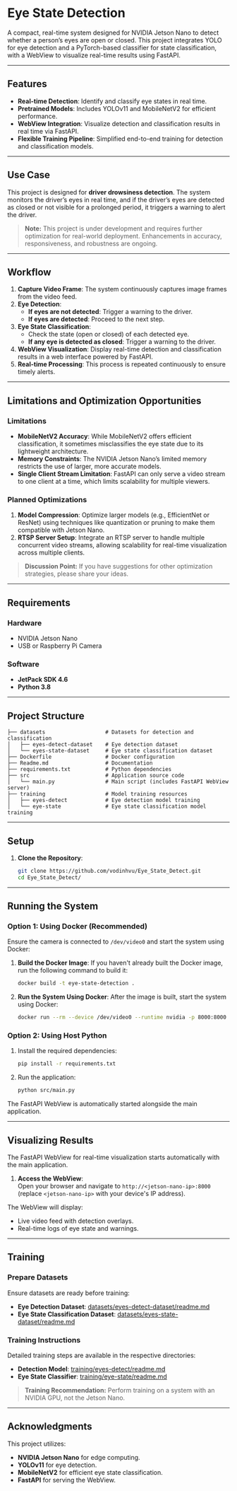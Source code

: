 # **Eye State Detection**

A compact, real-time system designed for NVIDIA Jetson Nano to detect whether a person’s eyes are open or closed. This project integrates YOLO for eye detection and a PyTorch-based classifier for state classification, with a WebView to visualize real-time results using FastAPI.

---

## **Features**
- **Real-time Detection**: Identify and classify eye states in real time.  
- **Pretrained Models**: Includes YOLOv11 and MobileNetV2 for efficient performance.  
- **WebView Integration**: Visualize detection and classification results in real time via FastAPI.  
- **Flexible Training Pipeline**: Simplified end-to-end training for detection and classification models.  

---

## **Use Case**
This project is designed for **driver drowsiness detection**. The system monitors the driver’s eyes in real time, and if the driver’s eyes are detected as closed or not visible for a prolonged period, it triggers a warning to alert the driver.  

> **Note:** This project is under development and requires further optimization for real-world deployment. Enhancements in accuracy, responsiveness, and robustness are ongoing.

---

## **Workflow**

1. **Capture Video Frame**: The system continuously captures image frames from the video feed.  
2. **Eye Detection**:  
   - **If eyes are not detected**: Trigger a warning to the driver.  
   - **If eyes are detected**: Proceed to the next step.  
3. **Eye State Classification**:  
   - Check the state (open or closed) of each detected eye.  
   - **If any eye is detected as closed**: Trigger a warning to the driver.  
4. **WebView Visualization**: Display real-time detection and classification results in a web interface powered by FastAPI.  
5. **Real-time Processing**: This process is repeated continuously to ensure timely alerts.  

---

## **Limitations and Optimization Opportunities**

### **Limitations**
- **MobileNetV2 Accuracy**: While MobileNetV2 offers efficient classification, it sometimes misclassifies the eye state due to its lightweight architecture.  
- **Memory Constraints**: The NVIDIA Jetson Nano’s limited memory restricts the use of larger, more accurate models.
- **Single Client Stream Limitation**: FastAPI can only serve a video stream to one client at a time, which limits scalability for multiple viewers.

### **Planned Optimizations**
1. **Model Compression**: Optimize larger models (e.g., EfficientNet or ResNet) using techniques like quantization or pruning to make them compatible with Jetson Nano.
2. **RTSP Server Setup**: Integrate an RTSP server to handle multiple concurrent video streams, allowing scalability for real-time visualization across multiple clients.
> **Discussion Point:** If you have suggestions for other optimization strategies, please share your ideas.

---

## **Requirements**

### **Hardware**
- NVIDIA Jetson Nano  
- USB or Raspberry Pi Camera  

### **Software**
- **JetPack SDK 4.6**  
- **Python 3.8**  

---

## **Project Structure**
```plaintext
├── datasets                   # Datasets for detection and classification
│   ├── eyes-detect-dataset    # Eye detection dataset
│   └── eyes-state-dataset     # Eye state classification dataset
├── Dockerfile                 # Docker configuration
├── Readme.md                  # Documentation
├── requirements.txt           # Python dependencies
├── src                        # Application source code
│   └── main.py                # Main script (includes FastAPI WebView server)
├── training                   # Model training resources
│   ├── eyes-detect            # Eye detection model training
│   └── eye-state              # Eye state classification model training
```

---

## **Setup**

1. **Clone the Repository**:
   ```bash
   git clone https://github.com/vodinhvu/Eye_State_Detect.git
   cd Eye_State_Detect/
   ```

---

## **Running the System**

### **Option 1: Using Docker (Recommended)**

Ensure the camera is connected to `/dev/video0` and start the system using Docker:  
1. **Build the Docker Image**:
   If you haven't already built the Docker image, run the following command to build it:
   ```bash
   docker build -t eye-state-detection .
   ```
2. **Run the System Using Docker**: After the image is built, start the system using Docker:

   ```bash
   docker run --rm --device /dev/video0 --runtime nvidia -p 8000:8000 eye-state-detection
   ```

### **Option 2: Using Host Python**

1. Install the required dependencies:
   ```bash
   pip install -r requirements.txt
   ```

2. Run the application:
   ```bash
   python src/main.py
   ```

The FastAPI WebView is automatically started alongside the main application.

---

## **Visualizing Results**

The FastAPI WebView for real-time visualization starts automatically with the main application.  

1. **Access the WebView**:  
   Open your browser and navigate to `http://<jetson-nano-ip>:8000` (replace `<jetson-nano-ip>` with your device's IP address).  

The WebView will display:  
- Live video feed with detection overlays.  
- Real-time logs of eye state and warnings.

---

## **Training**

### **Prepare Datasets**

Ensure datasets are ready before training:  
- **Eye Detection Dataset**: [datasets/eyes-detect-dataset/readme.md](datasets/eyes-detect-dataset/readme.md)  
- **Eye State Classification Dataset**: [datasets/eyes-state-dataset/readme.md](datasets/eyes-state-dataset/readme.md)  

### **Training Instructions**

Detailed training steps are available in the respective directories:  
- **Detection Model**: [training/eyes-detect/readme.md](training/eyes-detect/readme.md)  
- **Eye State Classifier**: [training/eye-state/readme.md](training/eye-state/readme.md)  

> **Training Recommendation:** Perform training on a system with an NVIDIA GPU, not the Jetson Nano.

---

## **Acknowledgments**

This project utilizes:  
- **NVIDIA Jetson Nano** for edge computing.  
- **YOLOv11** for eye detection.  
- **MobileNetV2** for efficient eye state classification.  
- **FastAPI** for serving the WebView.

